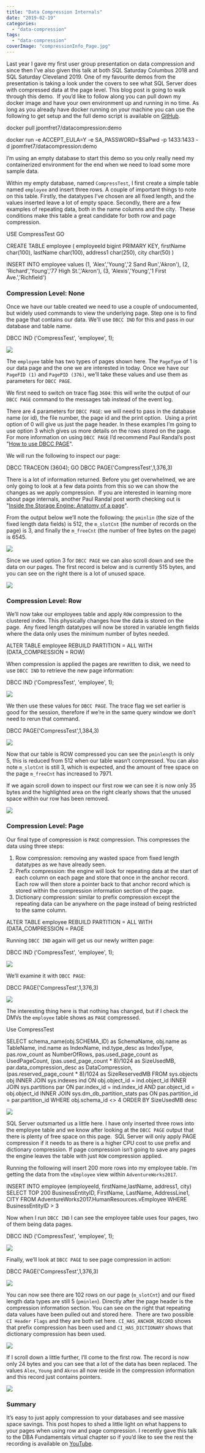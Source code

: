 ```yaml
---
title: "Data Compression Internals"
date: "2019-02-19"
categories: 
  - "data-compression"
tags: 
  - "data-compression"
coverImage: "compressionInfo_Page.jpg"
---
```


Last year I gave my first user group presentation on data compression and since then I’ve also given this talk at both SQL Saturday Columbus 2018 and SQL Saturday Cleveland 2019. One of my favourite demos from the presentation is taking a look under the covers to see what SQL Server does with compressed data at the page level. This blog post is going to walk through this demo.  If you’d like to follow along you can pull down my docker image and have your own environment up and running in no time. As long as you already have docker running on your machine you can use the following to get setup and the full demo script is available on [GitHub](https://github.com/jpomfret/demos/blob/master/DataCompression/01_Page_Internals.sql).

docker pull jpomfret7/datacompression:demo

docker run -e ACCEPT\_EULA=Y -e SA\_PASSWORD=$SaPwd -p 1433:1433 -d jpomfret7/datacompression:demo

I’m using an empty database to start this demo so you only really need my containerized environment for the end when we need to load some more sample data.

Within my empty database, named `CompressTest`, I first create a simple table named `employee` and insert three rows. A couple of important things to note on this table. Firstly, the datatypes I’ve chosen are all fixed length, and the values inserted leave a lot of empty space. Secondly, there are a few examples of repeating data, both in the name columns and the city.  These conditions make this table a great candidate for both row and page compression.

USE CompressTest
GO

CREATE TABLE employee (
employeeId bigint PRIMARY KEY,
firstName char(100),
lastName char(100),
address1 char(250),
city char(50)
)

INSERT INTO employee
values  (1, 'Alex','Young','2 Sand Run','Akron'),
        (2, 'Richard','Young','77 High St.','Akron'),
        (3, 'Alexis','Young','1 First Ave.','Richfield')

### Compression Level: None

Once we have our table created we need to use a couple of undocumented, but widely used commands to view the underlying page. Step one is to find the page that contains our data. We'll use `DBCC IND` for this and pass in our database and table name.

DBCC IND ('CompressTest', 'employee', 1);

![](images/DBCC_IND.jpg)

The `employee` table has two types of pages shown here. The `PageType` of 1 is our data page and the one we are interested in today. Once we have our `PageFID (1)` and `PagePID (376)`, we’ll take these values and use them as parameters for `DBCC PAGE`.

We first need to switch on trace flag `3604`: this will write the output of our `DBCC PAGE` command to the messages tab instead of the event log.

There are 4 parameters for `DBCC PAGE`: we will need to pass in the database name (or id), the file number, the page id and the print option.  Using a print option of 0 will give us just the page header. In these examples I’m going to use option 3 which gives us more details on the rows stored on the page. For more information on using `DBCC PAGE` I’d recommend Paul Randal’s post "[How to use DBCC PAGE](https://blogs.msdn.microsoft.com/sqlserverstorageengine/2006/06/10/how-to-use-dbcc-page/)".

We will run the following to inspect our page:

DBCC TRACEON (3604);
GO
DBCC PAGE('CompressTest',1,376,3)

There is a lot of information returned. Before you get overwhelmed, we are only going to look at a few data points from this so we can show the changes as we apply compression.  If you are interested in learning more about page internals, another Paul Randal post worth checking out is "[Inside the Storage Engine: Anatomy of a page](https://www.sqlskills.com/blogs/paul/inside-the-storage-engine-anatomy-of-a-page/﻿)".

From the output below we’ll note the following: the `pminlin` (the size of the fixed length data fields) is 512, the `m_slotCnt` (the number of records on the page) is 3, and finally the `m_freeCnt` (the number of free bytes on the page) is 6545.

![](images/DBCC_PAGE_NONE.jpg)

Since we used option 3 for `DBCC PAGE` we can also scroll down and see the data on our pages. The first record is below and is currently 515 bytes, and you can see on the right there is a lot of unused space.

![](images/DBCC_PAGE_RECORD_NONEjpg.jpg)

### Compression Level: Row

We’ll now take our employees table and apply `ROW` compression to the clustered index. This physically changes how the data is stored on the page.  Any fixed length datatypes will now be stored in variable length fields where the data only uses the minimum number of bytes needed.

ALTER TABLE employee REBUILD PARTITION = ALL
WITH (DATA\_COMPRESSION = ROW)

When compression is applied the pages are rewritten to disk, we need to use `DBCC IND` to retrieve the new page information:

DBCC IND ('CompressTest', 'employee', 1);

![](images/DBCC_IND_ROW.jpg)

We then use these values for `DBCC PAGE`. The trace flag we set earlier is good for the session, therefore if we’re in the same query window we don’t need to rerun that command.

DBCC PAGE('CompressTest',1,384,3)

![](images/DBCC_PAGE_ROW.jpg)

Now that our table is ROW compressed you can see the `pminlength` is only 5, this is reduced from 512 when our table wasn’t compressed. You can also note `m_slotCnt` is still 3, which is expected, and the amount of free space on the page `m_freeCnt` has increased to 7971.

If we again scroll down to inspect our first row we can see it is now only 35 bytes and the highlighted area on the right clearly shows that the unused space within our row has been removed.

![](images/DBCC_PAGE_RECORD_ROW.jpg)

### Compression Level: Page

Our final type of compression is `PAGE` compression. This compresses the data using three steps:

1. Row compression: removing any wasted space from fixed length datatypes as we have already seen.
2. Prefix compression: the engine will look for repeating data at the start of each column on each page and store that once in the anchor record.  Each row will then store a pointer back to that anchor record which is stored within the compression information section of the page.
3. Dictionary compression: similar to prefix compression except the repeating data can be anywhere on the page instead of being restricted to the same column.

ALTER TABLE employee REBUILD PARTITION = ALL
WITH (DATA\_COMPRESSION = PAGE

Running `DBCC IND` again will get us our newly written page:

DBCC IND ('CompressTest', 'employee', 1);

![](images/DBCC_IND_PAGE.jpg)

We’ll examine it with `DBCC PAGE`:

DBCC PAGE('CompressTest',1,376,3)

![](images/DBCC_PAGE_PAGE.jpg)

The interesting thing here is that nothing has changed, but if I check the DMVs the `employee` table shows as `PAGE` compressed.

Use CompressTest

SELECT
	schema\_name(obj.SCHEMA\_ID) as SchemaName,
	obj.name as TableName,
	ind.name as IndexName,
	ind.type\_desc as IndexType,
	pas.row\_count as NumberOfRows,
	pas.used\_page\_count as UsedPageCount,
	(pas.used\_page\_count \* 8)/1024 as SizeUsedMB,
	par.data\_compression\_desc as DataCompression,
	(pas.reserved\_page\_count \* 8)/1024 as SizeReservedMB
FROM sys.objects obj
INNER JOIN sys.indexes ind
	ON obj.object\_id = ind.object\_id
INNER JOIN sys.partitions par
	ON par.index\_id = ind.index\_id
	AND par.object\_id = obj.object\_id
INNER JOIN sys.dm\_db\_partition\_stats pas
	ON pas.partition\_id = par.partition\_id
WHERE obj.schema\_id <> 4
ORDER BY SizeUsedMB desc

![](images/dmvs.jpg)

SQL Server outsmarted us a little here. I have only inserted three rows into the employee table and we know after looking at the `DBCC PAGE` output that there is plenty of free space on this page.  SQL Server will only apply PAGE compression if it needs to as there is a higher CPU cost to use prefix and dictionary compression. If page compression isn’t going to save any pages the engine leaves the table with just `ROW` compression applied.

Running the following will insert 200 more rows into my employee table. I’m getting the data from the `vEmployee` view within `AdventureWorks2017`.

INSERT INTO employee (employeeId, firstName,lastName, address1, city)
SELECT TOP 200 BusinessEntityID, FirstName, LastName, AddressLine1, CITY 
FROM AdventureWorks2017.HumanResources.vEmployee 
WHERE BusinessEntityID > 3

Now when I run `DBCC IND` I can see the employee table uses four pages, two of them being data pages.

DBCC IND ('CompressTest', 'employee', 1);

![](images/DBCC_IND_FINAL.jpg)

Finally, we’ll look at `DBCC PAGE` to see page compression in action:

DBCC PAGE('CompressTest',1,376,3)

![](images/DBCC_PAGE_FINAL.jpg)

You can now see there are 102 rows on our page (`m_slotCnt`) and our fixed length data types are still 5 (`pminlen`). Directly after the page header is the compression information section. You can see on the right that repeating data values have been pulled out and stored here.  There are two possible `CI Header Flags` and they are both set here. `CI_HAS_ANCHOR_RECORD` shows that prefix compression has been used and `CI_HAS_DICTIONARY` shows that dictionary compression has been used.

![](images/compressionInfo_Page-1.jpg)

If I scroll down a little further, I’ll come to the first row. The record is now only 24 bytes and you can see that a lot of the data has been replaced. The values `Alex`, `Young` and `Akron` all now reside in the compression information and this record just contains pointers.

![](https://i2.wp.com/jesspomfret.com/wp-content/uploads/2019/02/DBCC_PAGE_RECORD_PAGE.jpg?fit=650%2C206&ssl=1)

### Summary

It’s easy to just apply compression to your databases and see massive space savings. This post hopes to shed a little light on what happens to your pages when using row and page compression. I recently gave this talk to the DBA Fundamentals virtual chapter so if you’d like to see the rest the recording is available on [YouTube](http://﻿https://www.youtube.com/watch?v=F02NqGP2Gyg).
